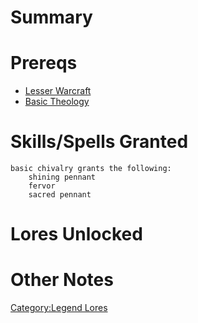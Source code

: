 # Summary

# Prereqs

-   [Lesser Warcraft](Lesser_Warcraft "wikilink")
-   [Basic Theology](Basic_Theology "wikilink")

# Skills/Spells Granted

`basic chivalry grants the following:`  
`    shining pennant`  
`    fervor`  
`    sacred pennant`

# Lores Unlocked

# Other Notes

[Category:Legend Lores](Category:Legend_Lores "wikilink")
